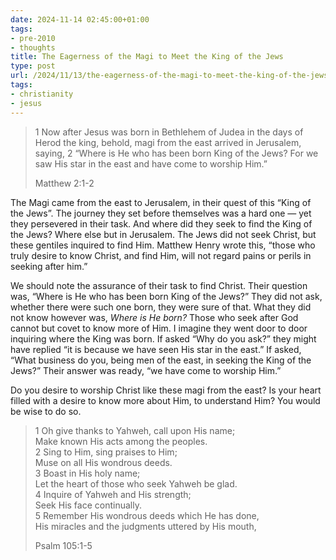 ```yaml
---
date: 2024-11-14 02:45:00+01:00
tags:
- pre-2010
- thoughts
title: The Eagerness of the Magi to Meet the King of the Jews
type: post
url: /2024/11/13/the-eagerness-of-the-magi-to-meet-the-king-of-the-jews/
tags:
- christianity
- jesus
---
```




> 1 Now after Jesus was born in Bethlehem of Judea in the days of Herod the king, behold, magi from the east arrived in Jerusalem, saying, 2 “Where is He who has been born King of the Jews? For we saw His star in the east and have come to worship Him.”
> 
> 
> 
> 
> Matthew 2:1\-2




The Magi came from the east to Jerusalem, in their quest of this “King of the Jews”. The journey they set before themselves was a hard one — yet they persevered in their task. And where did they seek to find the King of the Jews? Where else but in Jerusalem. The Jews did not seek Christ, but these gentiles inquired to find Him. Matthew Henry wrote this, “those who truly desire to know Christ, and find Him, will not regard pains or perils in seeking after him.”




We should note the assurance of their task to find Christ. Their question was, “Where is He who has been born King of the Jews?” They did not ask, whether there were such one born, they were sure of that. What they did not know however was, *Where is He born?* Those who seek after God cannot but covet to know more of Him. I imagine they went door to door inquiring where the King was born. If asked “Why do you ask?” they might have replied “it is because we have seen His star in the east.” If asked, “What business do you, being men of the east, in seeking the King of the Jews?” Their answer was ready, “we have come to worship Him.”




Do you desire to worship Christ like these magi from the east? Is your heart filled with a desire to know more about Him, to understand Him? You would be wise to do so.






> 1 Oh give thanks to Yahweh, call upon His name;  
> Make known His acts among the peoples.  
> 2 Sing to Him, sing praises to Him;  
> Muse on all His wondrous deeds.  
> 3 Boast in His holy name;  
> Let the heart of those who seek Yahweh be glad.  
> 4 Inquire of Yahweh and His strength;  
> Seek His face continually.  
> 5 Remember His wondrous deeds which He has done,  
> His miracles and the judgments uttered by His mouth,
> 
> 
> 
> 
> Psalm 105:1\-5






